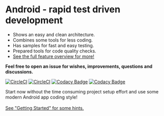 # Android - rapid test driven development

*   Shows an easy and clean architecture.
*   Combines some tools for less coding.
*   Has samples for fast and easy testing.
*   Prepared tools for code quality checks.
*   [See the full feature overview for more!](docs/project-features.md)

**Feel free to open an issue for wishes, improvements, questions and discussions.**

[![CircleCI](https://img.shields.io/circleci/project/github/nenick/android-gradle-template/rework.svg)](https://circleci.com/gh/nenick/android-gradle-template?branch=rework)
 [![CircleCI](https://circleci.com/gh/nenick/android-gradle-template/tree/rework.svg?style=svg)](https://circleci.com/gh/nenick/android-gradle-template/tree/rework)
 [![Codacy Badge](https://api.codacy.com/project/badge/Grade/d87e815ffe96434ebedff9ee51606c82?branch=rework)](https://www.codacy.com/app/nico_kuechler/android-gradle-template?utm_source=github.com&amp;utm_medium=referral&amp;utm_content=nenick/android-gradle-template&amp;utm_campaign=Badge_Grade)
 [![Codacy Badge](https://api.codacy.com/project/badge/Coverage/d87e815ffe96434ebedff9ee51606c82?branch=rework)](https://www.codacy.com/app/nico_kuechler/android-gradle-template?utm_source=github.com&utm_medium=referral&utm_content=nenick/android-gradle-template&utm_campaign=Badge_Coverage)

Start now without the time consuming project setup effort and use some modern Android app coding style! <br><br>[See "Getting Started" for some hints.](docs/project-getting-started.md)
